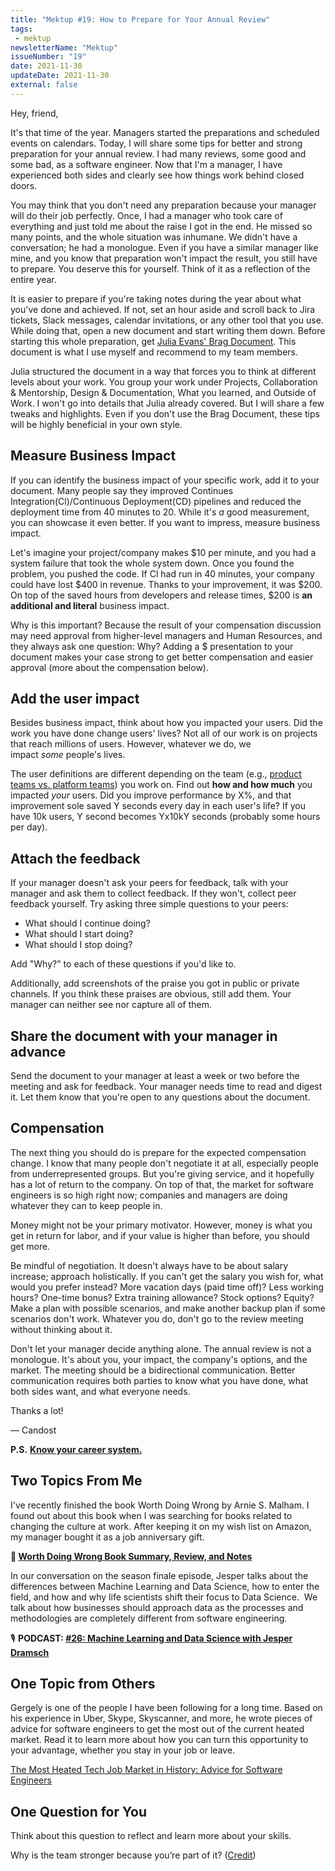 ```yaml
---
title: "Mektup #19: How to Prepare for Your Annual Review"
tags:
 - mektup
newsletterName: "Mektup"
issueNumber: "19"
date: 2021-11-30
updateDate: 2021-11-30
external: false
---
```


Hey, friend,

It's that time of the year. Managers started the preparations and scheduled events on calendars. Today, I will share some tips for better and strong preparation for your annual review. I had many reviews, some good and some bad, as a software engineer. Now that I'm a manager, I have experienced both sides and clearly see how things work behind closed doors.

You may think that you don't need any preparation because your manager will do their job perfectly. Once, I had a manager who took care of everything and just told me about the raise I got in the end. He missed so many points, and the whole situation was inhumane. We didn't have a conversation; he had a monologue. Even if you have a similar manager like mine, and you know that preparation won't impact the result, you still have to prepare. You deserve this for yourself. Think of it as a reflection of the entire year.

It is easier to prepare if you're taking notes during the year about what you've done and achieved. If not, set an hour aside and scroll back to Jira tickets, Slack messages, calendar invitations, or any other tool that you use. While doing that, open a new document and start writing them down. Before starting this whole preparation, get [Julia Evans' Brag Document](https://jvns.ca/blog/brag-documents/). This document is what I use myself and recommend to my team members.

Julia structured the document in a way that forces you to think at different levels about your work. You group your work under Projects, Collaboration & Mentorship, Design & Documentation, What you learned, and Outside of Work. I won't go into details that Julia already covered. But I will share a few tweaks and highlights. Even if you don't use the Brag Document, these tips will be highly beneficial in your own style.

## Measure Business Impact

If you can identify the business impact of your specific work, add it to your document. Many people say they improved Continues Integration(Cl)/Continuous Deployment(CD) pipelines and reduced the deployment time from 40 minutes to 20. While it's _a_ good measurement, you can showcase it even better. If you want to impress, measure business impact.

Let's imagine your project/company makes $10 per minute, and you had a system failure that took the whole system down. Once you found the problem, you pushed the code. If Cl had run in 40 minutes, your company could have lost $400 in revenue. Thanks to your improvement, it was $200. On top of the saved hours from developers and release times, $200 is **an additional and literal** business impact.

Why is this important? Because the result of your compensation discussion may need approval from higher-level managers and Human Resources, and they always ask one question: Why? Adding a $ presentation to your document makes your case strong to get better compensation and easier approval (more about the compensation below).

## Add the user impact

Besides business impact, think about how you impacted your users. Did the work you have done change users' lives? Not all of our work is on projects that reach millions of users. However, whatever we do, we impact _some_ people's lives.

The user definitions are different depending on the team (e.g., [product teams vs. platform teams](https://martinfowler.com/articles/talk-about-platforms.html)) you work on. Find out **how and how much** you impacted _your_ users. Did you improve performance by X%, and that improvement sole saved Y seconds every day in each user's life? If you have 10k users, Y second becomes Yx10kY seconds (probably some hours per day).

## Attach the feedback

If your manager doesn't ask your peers for feedback, talk with your manager and ask them to collect feedback. If they won't, collect peer feedback yourself. Try asking three simple questions to your peers:

- What should I continue doing?
- What should I start doing?
- What should I stop doing?

Add "Why?" to each of these questions if you'd like to.

Additionally, add screenshots of the praise you got in public or private channels. If you think these praises are obvious, still add them. Your manager can neither see nor capture all of them.

## Share the document with your manager in advance

Send the document to your manager at least a week or two before the meeting and ask for feedback. Your manager needs time to read and digest it. Let them know that you're open to any questions about the document.

## Compensation

The next thing you should do is prepare for the expected compensation change. I know that many people don't negotiate it at all, especially people from underrepresented groups. But you're giving service, and it hopefully has a lot of return to the company. On top of that, the market for software engineers is so high right now; companies and managers are doing whatever they can to keep people in.

Money might not be your primary motivator. However, money is what you get in return for labor, and if your value is higher than before, you should get more.

Be mindful of negotiation. It doesn't always have to be about salary increase; approach holistically. If you can't get the salary you wish for, what would you prefer instead? More vacation days (paid time off)? Less working hours? One-time bonus? Extra training allowance? Stock options? Equity? Make a plan with possible scenarios, and make another backup plan if some scenarios don't work. Whatever you do, don't go to the review meeting without thinking about it.

Don't let your manager decide anything alone. The annual review is not a monologue. It's about you, your impact, the company's options, and the market. The meeting should be a bidirectional communication. Better communication requires both parties to know what you have done, what both sides want, and what everyone needs.

Thanks a lot!

— Candost

**P.S.** **[Know your career system.](/the-good-the-bad-and-the-ugly-of-career-ladders-and-frameworks/)**

## Two Topics From Me

I've recently finished the book Worth Doing Wrong by Arnie S. Malham. I found out about this book when I was searching for books related to changing the culture at work. After keeping it on my wish list on Amazon, my manager bought it as a job anniversary gift.

**🔖 [Worth Doing Wrong Book Summary, Review, and Notes](/books/worth-doing-wrong-book-summary-review-and-notes/)**

In our conversation on the season finale episode, Jesper talks about the differences between Machine Learning and Data Science, how to enter the field, and how and why life scientists shift their focus to Data Science.
​
We talk about how businesses should approach data as the processes and methodologies are completely different from software engineering.

🎙 **PODCAST: [#26: Machine Learning and Data Science with Jesper Dramsch](https://candost.substack.com/p/26-machine-learning-and-data-science)​**

## One Topic from Others

Gergely is one of the people I have been following for a long time. Based on his experience in Uber, Skype, Skyscanner, and more, he wrote pieces of advice for software engineers to get the most out of the current heated market. Read it to learn more about how you can turn this opportunity to your advantage, whether you stay in your job or leave.

​[The Most Heated Tech Job Market in History: Advice for Software Engineers](https://blog.pragmaticengineer.com/advice-for-tech-workers-to-navigate-a-heated-job-market/)​

## One Question for You

Think about this question to reflect and learn more about your skills.

Why is the team stronger because you’re part of it? ([Credit](https://shop.beplucky.com/products/the-plucky-1-1-starter-pack))
